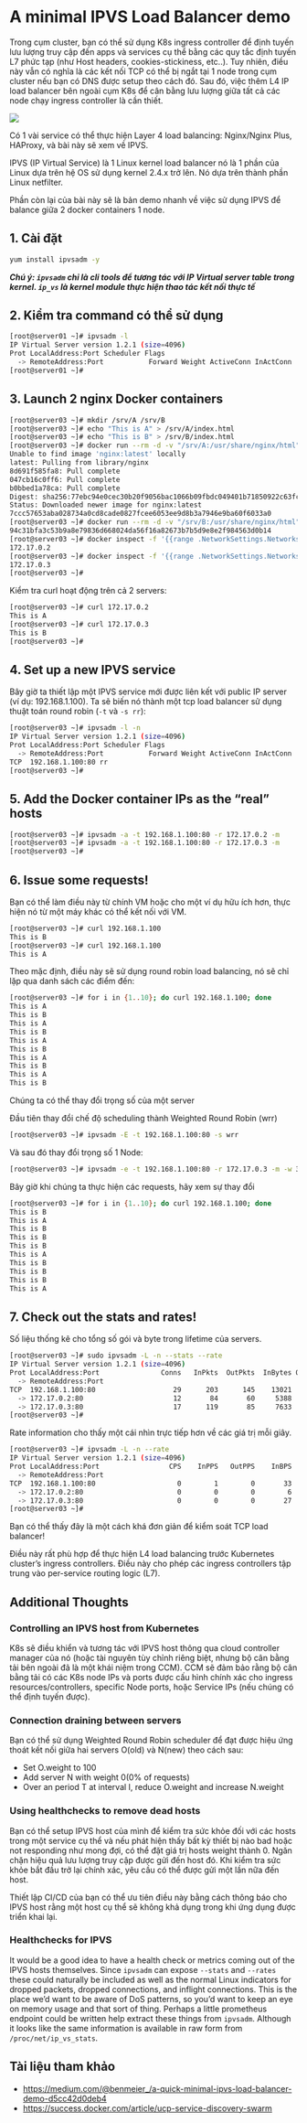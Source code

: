 # A minimal IPVS Load Balancer demo
Trong cụm cluster, bạn có thể sử dụng K8s ingress controller để định tuyến lưu lượng truy cập đến apps và services cụ thể bằng các quy tắc định tuyến L7 phức tạp (như Host headers, cookies-stickiness, etc..). Tuy nhiên, điều này vẫn có nghĩa là các kết nối TCP có thể bị ngắt tại 1 node trong cụm cluster nếu bạn có DNS được setup theo cách đó. Sau đó, việc thêm L4 IP load balancer bên ngoài cụm K8s để cân bằng lưu lượng giữa tất cả các node chạy ingress controller là cần thiết.

<img src=https://i.imgur.com/vNMa3lq.png>

Có 1 vài service có thể thực hiện Layer 4 load balancing: Nginx/Nginx Plus, HAProxy, và bài này sẽ xem về IPVS. 

IPVS (IP Virtual Service) là 1 Linux kernel load balancer nó là 1 phần của Linux dựa trên hệ OS sử dụng kernel 2.4.x trở lên. Nó dựa trên thành phần Linux netfilter.

Phần còn lại của bài này sẽ là bản demo nhanh về việc sử dụng IPVS để balance giữa 2 docker containers 1 node.

## 1. Cài đặt

```sh
yum install ipvsadm -y
```
***Chú ý: `ipvsadm` chỉ là cli tools để tương tác với IP Virtual server table trong kernel. `ip_vs` là kernel module thực hiện thao tác kết nối thực tế***

## 2. Kiểm tra command có thể sử dụng
```sh
[root@server01 ~]# ipvsadm -l
IP Virtual Server version 1.2.1 (size=4096)
Prot LocalAddress:Port Scheduler Flags
  -> RemoteAddress:Port           Forward Weight ActiveConn InActConn
[root@server01 ~]#
```

## 3. Launch 2 nginx Docker containers 
```sh
[root@server03 ~]# mkdir /srv/A /srv/B
[root@server03 ~]# echo "This is A" > /srv/A/index.html
[root@server03 ~]# echo "This is B" > /srv/B/index.html
[root@server03 ~]# docker run --rm -d -v "/srv/A:/usr/share/nginx/html" --name nginx-A nginx
Unable to find image 'nginx:latest' locally
latest: Pulling from library/nginx
8d691f585fa8: Pull complete
047cb16c0ff6: Pull complete
b0bbed1a78ca: Pull complete
Digest: sha256:77ebc94e0cec30b20f9056bac1066b09fbdc049401b71850922c63fc0cc1762e
Status: Downloaded newer image for nginx:latest
7ccc57653aba028734a0cd8cade0827fcee6053ee9d8b3a7946e9ba60f6033a0
[root@server03 ~]# docker run --rm -d -v "/srv/B:/usr/share/nginx/html" --name nginx-B nginx
94c31bfa3c53b9a8e79836d668024da56f16a82673b7b5d9e8e2f984563d0b14
[root@server03 ~]# docker inspect -f '{{range .NetworkSettings.Networks}}{{.IPAddress}}{{end}}' nginx-A
172.17.0.2
[root@server03 ~]# docker inspect -f '{{range .NetworkSettings.Networks}}{{.IPAddress}}{{end}}' nginx-B
172.17.0.3
[root@server03 ~]#
```
Kiểm tra curl hoạt động trên cả 2 servers:
```sh
[root@server03 ~]# curl 172.17.0.2
This is A
[root@server03 ~]# curl 172.17.0.3
This is B
[root@server03 ~]#
```

## 4. Set up a new IPVS service

Bây giờ ta thiết lập một IPVS service mới được liên kết với public IP server (ví dụ: 192.168.1.100). Ta sẽ biến nó thành một tcp load balancer sử dụng thuật toán round robin (`-t` và `-s rr`):
```sh
[root@server03 ~]# ipvsadm -l -n
IP Virtual Server version 1.2.1 (size=4096)
Prot LocalAddress:Port Scheduler Flags
  -> RemoteAddress:Port           Forward Weight ActiveConn InActConn
TCP  192.168.1.100:80 rr
[root@server03 ~]#
```
## 5. Add the Docker container IPs as the “real” hosts
```sh
[root@server03 ~]# ipvsadm -a -t 192.168.1.100:80 -r 172.17.0.2 -m
[root@server03 ~]# ipvsadm -a -t 192.168.1.100:80 -r 172.17.0.3 -m
[root@server03 ~]#
```
## 6. Issue some requests!
Bạn có thể làm điều này từ chính VM hoặc cho một ví dụ hữu ích hơn, thực hiện nó từ một máy khác có thể kết nối với VM.
```sh
[root@server03 ~]# curl 192.168.1.100
This is B
[root@server03 ~]# curl 192.168.1.100
This is A
```
Theo mặc định, điều này sẽ sử dụng round robin load balancing, nó sẽ chỉ lặp qua danh sách các điểm đến:
```sh
[root@server03 ~]# for i in {1..10}; do curl 192.168.1.100; done
This is A
This is B
This is A
This is B
This is A
This is B
This is A
This is B
This is A
This is B
```
Chúng ta có thể thay đổi trọng số của một server

Đầu tiên thay đổi chế độ scheduling thành Weighted Round Robin (wrr)
```sh
[root@server03 ~]# ipvsadm -E -t 192.168.1.100:80 -s wrr
```
Và sau đó thay đổi trọng số 1 Node: 
```sh
[root@server03 ~]# ipvsadm -e -t 192.168.1.100:80 -r 172.17.0.3 -m -w 3
```
Bây giờ khi chúng ta thực hiện các requests, hãy xem sự thay đổi
```sh
[root@server03 ~]# for i in {1..10}; do curl 192.168.1.100; done
This is B
This is A
This is B
This is B
This is B
This is A
This is B
This is B
This is B
This is A
```
## 7. Check out the stats and rates!
Số liệu thống kê cho tổng số gói và byte trong lifetime của servers.
```sh
[root@server03 ~]# sudo ipvsadm -L -n --stats --rate
IP Virtual Server version 1.2.1 (size=4096)
Prot LocalAddress:Port               Conns   InPkts  OutPkts  InBytes OutBytes
  -> RemoteAddress:Port
TCP  192.168.1.100:80                   29      203      145    13021    14877
  -> 172.17.0.2:80                      12       84       60     5388     6156
  -> 172.17.0.3:80                      17      119       85     7633     8721
[root@server03 ~]#
```
Rate information cho thấy một cái nhìn trực tiếp hơn về các giá trị mỗi giây.
```sh
[root@server03 ~]# ipvsadm -L -n --rate
IP Virtual Server version 1.2.1 (size=4096)
Prot LocalAddress:Port                 CPS    InPPS   OutPPS    InBPS   OutBPS
  -> RemoteAddress:Port
TCP  192.168.1.100:80                    0        1        0       33       38
  -> 172.17.0.2:80                       0        0        0        6        7
  -> 172.17.0.3:80                       0        0        0       27       30
[root@server03 ~]#
```
Bạn có thể thấy đây là một cách khá đơn giản để kiểm soát TCP load balancer!

Điều này rất phù hợp để thực hiện L4 load balancing trước Kubernetes cluster’s ingress controllers. Điều này cho phép các ingress controllers tập trung vào per-service routing logic (L7).

## Additional Thoughts
### Controlling an IPVS host from Kubernetes

K8s sẽ điều khiển và tương tác với IPVS host thông qua cloud controller manager của nó (hoặc tài nguyên tùy chỉnh riêng biệt, nhưng bộ cân bằng tải bên ngoài đã là một khái niệm trong CCM). CCM sẽ đảm bảo rằng bộ cân bằng tải có các K8s node IPs và ports được cấu hình chính xác cho ingress resources/controllers, specific Node ports, hoặc Service IPs (nếu chúng có thể định tuyến được).

### Connection draining between servers

Bạn có thể sử dụng Weighted Round Robin scheduler để đạt được hiệu ứng thoát kết nối giữa hai servers O(old) và N(new) theo cách sau:
- Set O.weight to 100
- Add server N with weight 0(0% of requests)
- Over an period T at interval I, reduce O.weight and increase N.weight

### Using healthchecks to remove dead hosts

Bạn có thể setup IPVS host của mình để kiểm tra sức khỏe đối với các hosts  trong một service cụ thể và nếu phát hiện thấy bất kỳ thiết bị nào bad hoặc not responding như mong đợi, có thể đặt giá trị hosts weight thành 0. Ngăn chặn hiệu quả lưu lượng truy cập được gửi đến host đó. Khi kiểm tra sức khỏe bắt đầu trở lại chính xác, yêu cầu có thể được gửi một lần nữa đến host.

Thiết lập CI/CD của bạn có thể ưu tiên điều này bằng cách thông báo cho IPVS host rằng một host cụ thể sẽ không khả dụng trong khi ứng dụng được triển khai lại.

### Healthchecks for IPVS

It would be a good idea to have a health check or metrics coming out of the IPVS hosts themselves. Since `ipvsadm` can expose `--stats` and `--rates` these could naturally be included as well as the normal Linux indicators for dropped packets, dropped connections, and inflight connections. This is the place we’d want to be aware of DoS patterns, so you’d want to keep an eye on memory usage and that sort of thing.
Perhaps a little prometheus endpoint could be written help extract these things from `ipvsadm`. Although it looks like the same information is available in raw form from `/proc/net/ip_vs_stats`.

## Tài liệu tham khảo
- https://medium.com/@benmeier_/a-quick-minimal-ipvs-load-balancer-demo-d5cc42d0deb4
- https://success.docker.com/article/ucp-service-discovery-swarm
